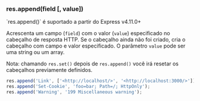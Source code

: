 <h3 id='res.append'>res.append(field [, value])</h3>

<div class="doc-box doc-info" markdown="1">
`res.append()` é suportado a partir do Express v4.11.0+
</div>

Acrescenta um campo (`field`) com o valor (`value`) especificado no cabeçalho de resposta HTTP. Se o cabeçalho ainda não foi criado, cria o cabeçalho com campo e valor especificado. O parâmetro `value` pode ser uma string ou um array.


Nota: chamando `res.set()` depois de `res.append()` você irá resetar os cabeçalhos previamente definidos.

~~~js
res.append('Link', ['<http://localhost/>', '<http://localhost:3000/>']);
res.append('Set-Cookie', 'foo=bar; Path=/; HttpOnly');
res.append('Warning', '199 Miscellaneous warning');
~~~
